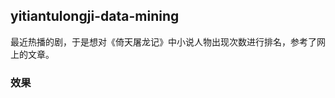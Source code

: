 ## yitiantulongji-data-mining
最近热播的剧，于是想对《倚天屠龙记》中小说人物出现次数进行排名，参考了网上的文章。

### 效果
[](https://github.com/jishuzhain/yitiantulongji-data-mining/blob/master/yitian.jpg)
